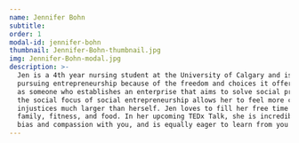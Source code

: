 ```yaml
---
name: Jennifer Bohn
subtitle: 
order: 1
modal-id: jennifer-bohn
thumbnail: Jennifer-Bohn-thumbnail.jpg
img: Jennifer-Bohn-modal.jpg
description: >-
  Jen is a 4th year nursing student at the University of Calgary and is an aspiring social entrepreneur who enjoys
  pursuing entrepreneurship because of the freedom and choices it offers. She personally defines a social entrepreneur
  as someone who establishes an enterprise that aims to solve social problems or affect social change, and believes that
  the social focus of social entrepreneurship allows her to feel more connected to her work as it is motivated by social
  injustices much larger than herself. Jen loves to fill her free time with continuous learning opportunities, friends,
  family, fitness, and food. In her upcoming TEDx Talk, she is incredibly excited to share her interest for implicit
  bias and compassion with you, and is equally eager to learn from you and this experience in return!
---
```

